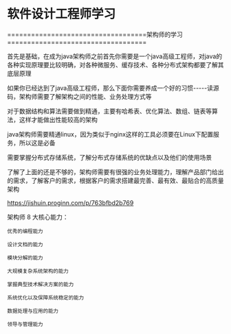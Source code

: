 # 软件设计工程师学习

===================================架构师的学习===================================

首先是基础，在成为java架构师之前首先你需要是一个java高级工程师，对java的各种实现原理要比较明确，对各种微服务、缓存技术、各种分布式架构都要了解其底层原理

如果你已经达到了java高级工程师，那么下面你需要养成一个好的习惯-----读源码，架构师需要了解架构之间的性能、业务处理方式等

对于数据结构和算法需要做到精通，主要有哈希表、优化算法、数组、链表等算法，这样才能做出性能较高的架构

java架构师需要精通linux，因为类似于nginx这样的工具必须要在Linux下配置服务，所以这是必备

需要掌握分布式存储系统，了解分布式存储系统的优缺点以及他们的使用场景

了解了上面的还是不够的，架构师需要有很强的业务处理能力，理解产品部门给出的需求，了解客户的需求，根据客户的需求搭建最完善、最有效、最贴合的高质量架构

<a href="https://jishuin.proginn.com/p/763bfbd2b769" target="_blank">https://jishuin.proginn.com/p/763bfbd2b769 </a>

架构师 8 大核心能力：

    优秀的编程能力

    设计文档的能力

    模块分解的能力

    大规模复杂系统架构的能力

    掌握典型技术解决方案的能力

    系统优化以及保障系统稳定的能力

    数据处理与应用的能力

    领导与管理能力


